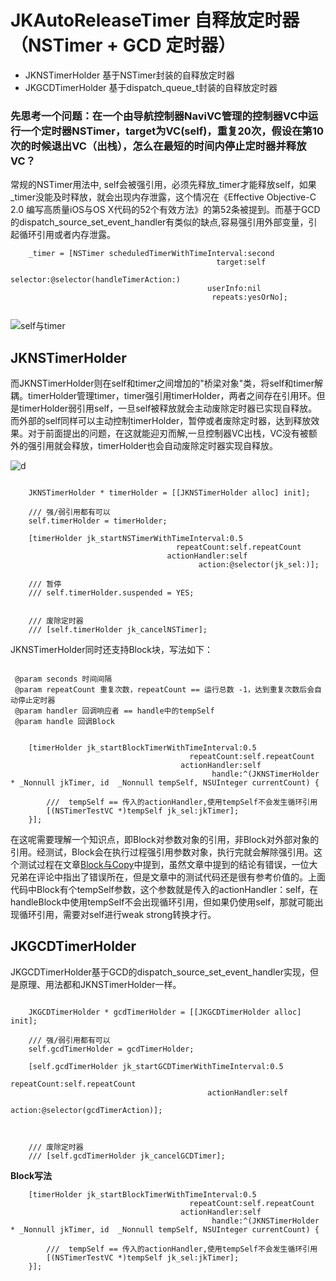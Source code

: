 # JKAutoReleaseTimer 自释放定时器（NSTimer + GCD 定时器） #

 * JKNSTimerHolder 基于NSTimer封装的自释放定时器
 * JKGCDTimerHolder 基于dispatch_queue_t封装的自释放定时器


### 先思考一个问题：在一个由导航控制器NaviVC管理的控制器VC中运行一个定时器NSTimer，target为VC(self)，重复20次，假设在第10次的时候退出VC（出栈），怎么在最短的时间内停止定时器并释放VC？ ###


常规的NSTimer用法中, self会被强引用，必须先释放_timer才能释放self，如果_timer没能及时释放，就会出现内存泄露，这个情况在《Effective Objective-C 2.0 编写高质量iOS与OS X代码的52个有效方法》的第52条被提到。而基于GCD的dispatch_source_set_event_handler有类似的缺点,容易强引用外部变量，引起循环引用或者内存泄露。

```Object-C
    _timer = [NSTimer scheduledTimerWithTimeInterval:second
                                              target:self
                                            selector:@selector(handleTimerAction:)
                                            userInfo:nil
                                             repeats:yesOrNo];
                                             
```
![self与timer](https://github.com/XiFengLang/JKAutoReleaseTimer/blob/master/QQ20170408.png)


## JKNSTimerHolder ##

而JKNSTimerHolder则在self和timer之间增加的"桥梁对象"类，将self和timer解耦。timerHolder管理timer，timer强引用timerHolder，两者之间存在引用环。但是timerHolder弱引用self，一旦self被释放就会主动废除定时器已实现自释放。而外部的self同样可以主动控制timerHolder，暂停或者废除定时器，达到释放效果。对于前面提出的问题，在这就能迎刃而解,一旦控制器VC出栈，VC没有被额外的强引用就会释放，timerHolder也会自动废除定时器实现自释放。

![d](https://github.com/XiFengLang/JKAutoReleaseTimer/blob/master/QQ20170407.png)

```Object-C

    JKNSTimerHolder * timerHolder = [[JKNSTimerHolder alloc] init];
    
    /// 强/弱引用都有可以
    self.timerHolder = timerHolder;

	[timerHolder jk_startNSTimerWithTimeInterval:0.5
                                     repeatCount:self.repeatCount
                                   actionHandler:self
                                          action:@selector(jk_sel:)];
	
	/// 暂停
	/// self.timerHolder.suspended = YES;


	/// 废除定时器
	/// [self.timerHolder jk_cancelNSTimer];

```

JKNSTimerHolder同时还支持Block块，写法如下：

```Object-C

 @param seconds 时间间隔
 @param repeatCount 重复次数，repeatCount == 运行总数 -1，达到重复次数后会自动停止定时器
 @param handler 回调响应者 == handle中的tempSelf
 @param handle 回调Block


    [timerHolder jk_startBlockTimerWithTimeInterval:0.5
                                        repeatCount:self.repeatCount
                                      actionHandler:self
                                             handle:^(JKNSTimerHolder * _Nonnull jkTimer, id  _Nonnull tempSelf, NSUInteger currentCount) {
        
        ///  tempSelf == 传入的actionHandler,使用tempSelf不会发生循环引用
        [(NSTimerTestVC *)tempSelf jk_sel:jkTimer];
    }];

```

在这呢需要理解一个知识点，即Block对参数对象的引用，非Block对外部对象的引用。经测试，Block会在执行过程强引用参数对象，执行完就会解除强引用。这个测试过程在文章[Block与Copy](http://www.jianshu.com/p/b554e813fce1)中提到，虽然文章中提到的结论有错误，一位大兄弟在评论中指出了错误所在，但是文章中的测试代码还是很有参考价值的。上面代码中Block有个tempSelf参数，这个参数就是传入的actionHandler：self，在handleBlock中使用tempSelf不会出现循环引用，但如果仍使用self，那就可能出现循环引用，需要对self进行weak strong转换才行。


## JKGCDTimerHolder ##

JKGCDTimerHolder基于GCD的dispatch_source_set_event_handler实现，但是原理、用法都和JKNSTimerHolder一样。

```Object-C

    JKGCDTimerHolder * gcdTimerHolder = [[JKGCDTimerHolder alloc] init];
    
    /// 强/弱引用都有可以
    self.gcdTimerHolder = gcdTimerHolder;
    
    [self.gcdTimerHolder jk_startGCDTimerWithTimeInterval:0.5
                                              repeatCount:self.repeatCount
                                            actionHandler:self
                                                   action:@selector(gcdTimerAction)];



	/// 废除定时器
	/// [self.gcdTimerHolder jk_cancelGCDTimer];
```

**Block写法**

```Object-C
    [timerHolder jk_startBlockTimerWithTimeInterval:0.5
                                        repeatCount:self.repeatCount
                                      actionHandler:self
                                             handle:^(JKNSTimerHolder * _Nonnull jkTimer, id  _Nonnull tempSelf, NSUInteger currentCount) {
        
        ///  tempSelf == 传入的actionHandler,使用tempSelf不会发生循环引用
        [(NSTimerTestVC *)tempSelf jk_sel:jkTimer];
    }];
```



